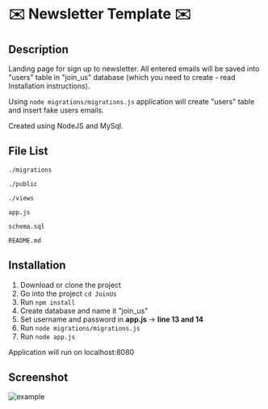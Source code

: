 :envelope: Newsletter Template :envelope:
===

Description
---
Landing page for sign up to newsletter.
All entered emails will be saved into "users" table in "join_us" database (which you need to create - read Installation instructions).

Using `node migrations/migrations.js` application will create "users" table and insert fake users emails.

Created using NodeJS and MySql.

File List
---
```
./migrations

./public

./views

app.js

schema.sql

README.md
```

Installation
---
1. Download or clone the project
2. Go into the project `cd JoinUs`
3. Run `npm install`
4. Create database and name it "join_us"
5. Set username and password in **app.js** -> **line 13 and 14**
6. Run `node migrations/migrations.js`
7. Run `node app.js`

Application will run on localhost:8080

Screenshot
---
![example](https://user-images.githubusercontent.com/22341530/48863676-73fdf500-edca-11e8-87ba-60be259f8e8d.png)